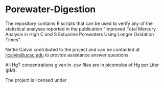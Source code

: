 # Porewater-Digestion
The repository contains R scripts that can be used to verify any of the statistical analyses reported in the publication "Improved Total Mercury Analysis in High C and S Estuarine Porewaters Using Longer Oxidation Times".

Nettie Calvin contributed to the project and can be contacted at jicalvin@ucsc.edu to provide assistance answer questions.

All HgT concentrations given in .csv files are in picomoles of Hg per Liter (pM).

The project is licensed under 


